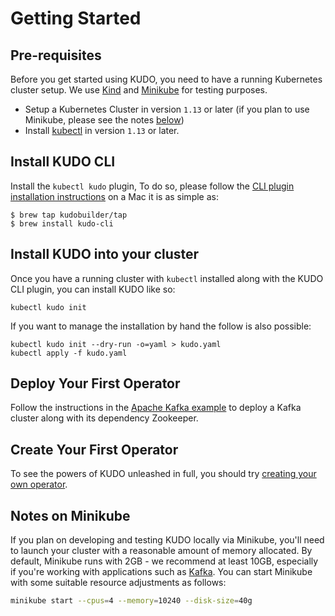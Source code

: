 # Getting Started

## Pre-requisites

Before you get started using KUDO, you need to have a running Kubernetes cluster setup. We use [Kind](https://github.com/kubernetes-sigs/kind) and [Minikube](https://github.com/kubernetes/minikube) for testing purposes.

- Setup a Kubernetes Cluster in version `1.13` or later (if you plan to use Minikube, please see the notes [below](#notes-on-minikube))
- Install [kubectl](https://kubernetes.io/docs/tasks/tools/install-kubectl/) in version `1.13` or later.

## Install KUDO CLI

Install the `kubectl kudo` plugin, To do so, please follow the [CLI plugin installation instructions](cli.md) on a Mac it is as simple as:

```
$ brew tap kudobuilder/tap
$ brew install kudo-cli
```

## Install KUDO into your cluster

Once you have a running cluster with `kubectl` installed along with the KUDO CLI plugin, you can install KUDO like so:

```
kubectl kudo init
```

If you want to manage the installation by hand the follow is also possible:

```
kubectl kudo init --dry-run -o=yaml > kudo.yaml
kubectl apply -f kudo.yaml
```

## Deploy Your First Operator

Follow the instructions in the [Apache Kafka example](examples/apache-kafka.md) to deploy a Kafka cluster along with its dependency Zookeeper.

## Create Your First Operator

To see the powers of KUDO unleashed in full, you should try [creating your own operator](developing-operators.md).

## Notes on Minikube

If you plan on developing and testing KUDO locally via Minikube, you'll need to launch your cluster with a reasonable amount of memory allocated. By default, Minikube runs with 2GB - we recommend at least 10GB, especially if you're working with applications such as [Kafka](examples/apache-kafka.md). You can start Minikube with some suitable resource adjustments as follows:

```bash
minikube start --cpus=4 --memory=10240 --disk-size=40g
```
